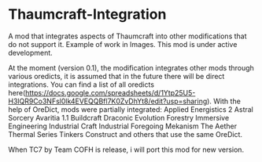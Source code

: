 # Thaumcraft-Integration

A mod that integrates aspects of Thaumcraft into other modifications that do not support it. Example of work in Images.
This mod is under active development.

At the moment (version 0.1), the modification integrates other mods through various oredicts, it is assumed that in the future there will be direct integrations. You can find a list of all oredicts here(https://docs.google.com/spreadsheets/d/1Ytp25U5-H3lQR9Co3NFsl0lk4EVEQQBfl7K0ZvDhYt8/edit?usp=sharing).
With the help of OreDict, mods were partially integrated:
Applied Energistics 2
Astral Sorcery
Avaritia 1.1
Buildcraft
Draconic Evolution
Forestry
Immersive Engineering
Industrial Craft
Industrial Foregoing
Mekanism
The Aether
Thermal Series
Tinkers Construct
and others that use the same OreDict.

When TC7 by Team COFH is release, i will port this mod for new version.
